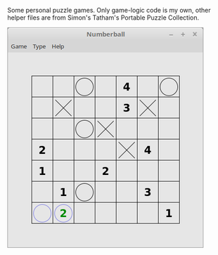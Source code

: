 Some personal puzzle games. Only game-logic code is my own, other helper files are from Simon's Tatham's Portable Puzzle Collection.

![Alt text](numberballscreenshot.png?raw=true "Numberball")
